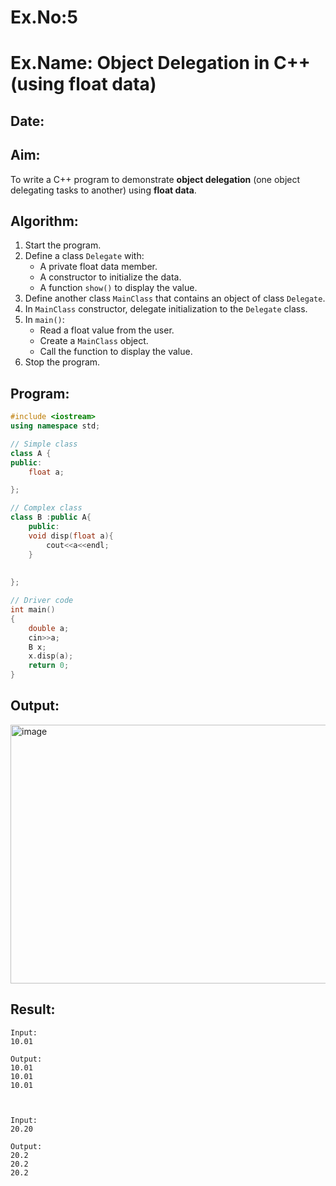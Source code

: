 # Ex.No:5  
# Ex.Name: Object Delegation in C++ (using float data)  

## Date:  

## Aim:  
To write a C++ program to demonstrate **object delegation** (one object delegating tasks to another) using **float data**.  

## Algorithm:  
1. Start the program.  
2. Define a class `Delegate` with:  
   - A private float data member.  
   - A constructor to initialize the data.  
   - A function `show()` to display the value.  
3. Define another class `MainClass` that contains an object of class `Delegate`.  
4. In `MainClass` constructor, delegate initialization to the `Delegate` class.  
5. In `main()`:  
   - Read a float value from the user.  
   - Create a `MainClass` object.  
   - Call the function to display the value.  
6. Stop the program.  

## Program:
```cpp
#include <iostream>
using namespace std;

// Simple class
class A {
public:
	float a;

};

// Complex class
class B :public A{
    public:
    void disp(float a){
        cout<<a<<endl;
    }
	
	
};

// Driver code
int main()
{
	double a;
	cin>>a;
	B x;
	x.disp(a);
	return 0;
}

```

## Output:
<img width="884" height="414" alt="image" src="https://github.com/user-attachments/assets/09f0e688-5b34-47fb-b937-7000403c43e5" />

## Result:
```
Input:
10.01

Output:
10.01
10.01
10.01



Input:
20.20

Output:
20.2
20.2
20.2
```
